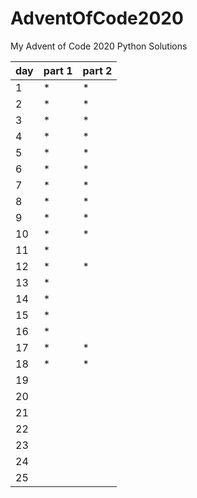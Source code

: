 # AdventOfCode2020
My Advent of Code 2020 Python Solutions

| day | part 1 | part 2 |
|-----|--------|--------|
| 1   |   *    |   *    |
| 2   |   *    |   *    |
| 3   |   *    |   *    |
| 4   |   *    |   *    |
| 5   |   *    |   *    |
| 6   |   *    |   *    |
| 7   |   *    |   *    |
| 8   |   *    |   *    |
| 9   |   *    |   *    |
| 10  |   *    |   *    |
| 11  |   *    |        |
| 12  |   *    |   *    |
| 13  |   *    |        |
| 14  |   *    |        |
| 15  |   *    |        |
| 16  |   *    |        |
| 17  |   *    |   *    |
| 18  |   *    |   *    |
| 19  |        |        |
| 20  |        |        |
| 21  |        |        |
| 22  |        |        |
| 23  |        |        |
| 24  |        |        |
| 25  |        |        |
